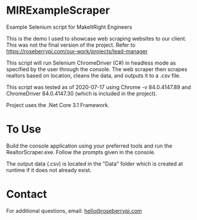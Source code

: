 # MIRExampleScraper
Example Selenium script for MakeItRight Engineers

This is the demo I used to showcase web scraping websites to our client. This was not the final version of the project. Refer to https://roseberrypi.com/our-work/projects/lead-manager

This script will run Selenium ChromeDriver (C#) in headless mode as specified by the user through the console. The web scraper then scrapes realtors based on location, cleans the data, and outputs it to a .csv file.

This script was tested as of 2020-07-17 using Chrome -v 84.0.4147.89 and ChromeDriver 84.0.4147.30 (which is included in the project).

Project uses the .Net Core 3.1 Framework.

# To Use
Build the console application using your preferred tools and run the RealtorScraper.exe. Follow the prompts given in the console.

The output data (.csv) is located in the "Data" folder which is created at runtime if it does not already exist.


# Contact
For additional questions, email: hello@roseberrypi.com
